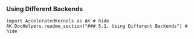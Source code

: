 ### Using Different Backends
```@example
import AcceleratedKernels as AK # hide
AK.DocHelpers.readme_section("### 5.1. Using Different Backends") # hide
```